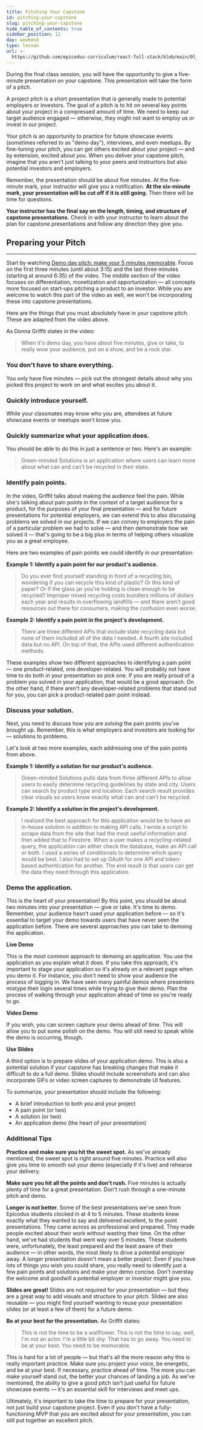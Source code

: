 ```yaml
---
title: Pitching Your Capstone
id: pitching-your-capstone
slug: pitching-your-capstone
hide_table_of_contents: true
sidebar_position: 12
day: weekend
type: lesson
url: >-
  https://github.com/epicodus-curriculum/react-full-stack/blob/main/0l_pitching_your_capstone.md
---
```


During the final class session, you will have the opportunity to give a five-minute presentation on your capstone. This presentation will take the form of a pitch.

A project pitch is a short presentation that is generally made to potential employers or investors. The goal of a pitch is to hit on several key points about your project in a compressed amount of time. We need to keep our target audience engaged — otherwise, they might not want to employ us or invest in our project.

Your pitch is an opportunity to practice for future showcase events (sometimes referred to as "demo day"), interviews, and even meetups. By fine-tuning your pitch, you can get others excited about your project — and by extension, excited about _you_. When you deliver your capstone pitch, imagine that you aren't just talking to your peers and instructors but also potential investors and employers.

Remember, the presentation should be about five minutes. At the five-minute mark, your instructor will give you a notification. **At the six-minute mark, your presentation will be cut off if it is still going.** Then there will be time for questions. 

**Your instructor has the final say on the length, timing, and structure of capstone presentations.** Check in with your instructor to learn about the plan for capstone presentations and follow any direction they give you.

## Preparing your Pitch
---

Start by watching [Demo day pitch: make your 5 minutes memorable](https://www.youtube.com/watch?v=7u0cKqRPYhY). Focus on the first three minutes (until about 3:15) and the last three minutes (starting at around 6:35) of the video. The middle section of the video focuses on differentiation, monetization and opportunization — all concepts more focused on start-ups pitching a product to an investor. While you are welcome to watch this part of the video as well, we won't be incorporating these into capstone presentations.

Here are the things that you must absolutely have in your capstone pitch. These are adapted from the video above.

As Donna Griffit states in the video:

> When it's demo day, you have about five minutes, give or take, to really wow your audience, put on a show, and be a rock star.

### You don't have to share everything.

You only have five minutes — pick out the strongest details about why you picked this project to work on and what excites you about it.

### Quickly introduce yourself.

While your classmates may know who you are, attendees at future showcase events or meetups won't know you.

### Quickly summarize what your application does.

You should be able to do this in just a sentence or two. Here's an example:

> Green-minded Solutions is an application where users can learn more about what can and can't be recycled in their state. 

### Identify pain points.

In the video, Griffit talks about making the audience feel the pain. While she's talking about pain points in the context of a target audience for a product, for the purposes of your final presentation — and for future presentations for potential employers, we can extend this to also discussing problems we solved in our projects. If we can convey to employers the pain of a particular problem we had to solve — and then demonstrate how we solved it — that's going to be a big plus in terms of helping others visualize you as a great employee.

Here are two examples of pain points we could identify in our presentation:

**Example 1: Identify a pain point for our product's audience.**

  > Do you ever find yourself standing in front of a recycling bin, wondering if you can recycle this kind of plastic? Or this kind of paper? Or if the glass jar you're holding is clean enough to be recycled? Improper mixed recycling costs bundlers millions of dollars each year and results in overflowing landfills — and there aren't good resources out there for consumers, making the confusion even worse.

**Example 2: Identify a pain point in the project's development.**

  > There are three different APIs that include state recycling data but none of them included all of the data I needed. A fourth site included data but no API. On top of that, the APIs used different authentication methods.

These examples show two different approaches to identifying a pain point — one product-related, one developer-related. You will probably not have time to do both in your presentation so pick one. If you are really proud of a problem you solved in your application, that would be a good approach. On the other hand, if there aren't any developer-related problems that stand out for you, you can pick a product-related pain point instead.

### Discuss your solution.

Next, you need to discuss how you are _solving_ the pain points you've brought up. Remember, this is what employers and investors are looking for — solutions to problems.

Let's look at two more examples, each addressing one of the pain points from above.

**Example 1: Identify a solution for our product's audience.**

  > Green-minded Solutions pulls data from three different APIs to allow users to easily determine recycling guidelines by state and city. Users can search by product type and location. Each search result provides clear visuals so users know exactly what can and can't be recycled.

**Example 2: Identify a solution in the project's development.**

  > I realized the best approach for this application would be to have an in-house solution in addition to making API calls. I wrote a script to scrape data from the site that had the most useful information and then added that to Firestore. When a user makes a recycling-related query, the application can either check the database, make an API call or both. I used a series of conditionals to determine which query would be best. I also had to set up OAuth for one API and token-based authentication for another. The end result is that users can get the data they need through this application.

### Demo the application.

This is the heart of your presentation! By this point, you should be about two minutes into your presentation — give or take. It's time to demo. Remember, your audience hasn't used your application before — so it's essential to target your demo towards users that have never seen the application before. There are several approaches you can take to demoing the application.

**Live Demo**

This is the most common approach to demoing an application. You use the application as you explain what it does. If you take this approach, it's important to stage your application so it's already on a relevant page when you demo it. For instance, you don't need to show your audience the process of logging in. We have seen many painful demos where presenters mistype their login several times while trying to give their demo. Plan the process of walking through your application ahead of time so you're ready to go.

**Video Demo**

If you wish, you can screen capture your demo ahead of time. This will allow you to put some polish on the demo. You will still need to speak while the demo is occurring, though.

**Use Slides**

A third option is to prepare slides of your application demo. This is also a potential solution if your capstone has breaking changes that make it difficult to do a full demo. Slides should include screenshots and can also incorporate GIFs or video screen captures to demonstrate UI features.

To summarize, your presentation should include the following:

* A brief introduction to both you and your project
* A pain point (or two)
* A solution (or two)
* An application demo (the heart of your presentation)

### Additional Tips

**Practice and make sure you hit the sweet spot.** As we've already mentioned, the sweet spot is right around five minutes. Practice will also give you time to smooth out your demo (especially if it's live) and rehearse your delivery.

**Make sure you hit all the points and don't rush.** Five minutes is actually plenty of time for a great presentation. Don't rush through a one-minute pitch and demo.

**Longer is not better.** Some of the best presentations we've seen from Epicodus students clocked in at 4 to 5 minutes. These students knew exactly what they wanted to say and delivered excellent, to the point presentations. They came across as professional and prepared. They made people excited about their work without wasting their time. On the other hand, we've had students that went _way_ over 5 minutes. These students were, unfortunately, the least prepared and the least aware of their audience — in other words, the most likely to drive a potential employer away. A longer presentation doesn't mean a better project. Even if you have lots of things you wish you could share, you really need to identify just a few pain points and solutions and make your demo concise. Don't overstay the welcome and goodwill a potential employer or investor might give you.

**Slides are great!** Slides are not required for your presentation — but they are a great way to add visuals and structure to your pitch. Slides are also reusable — you might find yourself wanting to reuse your presentation slides (or at least a few of them) for a future demo.

**Be at your best for the presentation.** As Griffit states:

> This is not the time to be a wallflower. This is not the time to say, well, I'm not an actor. I'm a little bit shy. That has to go away. You need to be at your best. You need to be memorable.

This is hard for a lot of people — but that's all the more reason why this is really important practice. Make sure you project your voice, be energetic, and be at your best. If necessary, practice ahead of time. The more you can make yourself stand out, the better your chances of landing a job. As we've mentioned, the ability to give a good pitch isn't just useful for future showcase events — it's an essential skill for interviews and meet ups.

Ultimately, it's important to take the time to prepare for your presentation, not just build your capstone project. Even if you don't have a fully-functioning MVP that you are excited about for your presentation, you can still put together an excellent pitch.